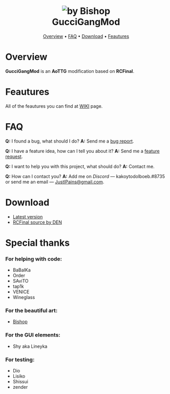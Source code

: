 <h1 align="center">
  <br>
  <a><img src="https://i.imgur.com/72NvqqP.png" alt="by Bishop"></a>
  <br>
  GucciGangMod
  <br>
</h1>

<p align="center">
  <a href="#overview">Overview</a>
  •
  <a href="#faq">FAQ</a>
  •
  <a href="#download">Download</a>
  •
  <a href="https://github.com/JustlPain/GucciGangMod/wiki/Information">Feautures</a>
</p>


# Overview
**GucciGangMod** is an **AoTTG** modification based on **RCFinal**.

# Feautures
All of the feautures you can find at [WIKI](https://github.com/JustlPain/GucciGangMod/wiki) page.

# FAQ
**Q:** I found a bug, what should I do?
**A:** Send me a [bug report](https://github.com/JustlPain/GucciGangMod/issues/new/choose).

**Q:** I have a feature idea, how can I tell you about it?
**A:** Send me a [feature request](https://github.com/JustlPain/GucciGangMod/issues/new/choose).

**Q:** I want to help you with this project, what should do?
**A:** Contact me.

**Q:** How can I contact you?
**A:** Add me on *Discord* — kakoytodolboeb.#8735 or send me an email — JustlPains@gmail.com.

# Download
* [Latest version](https://github.com/JustlPain/GucciGangMod/releases)
* [RCFinal source by DEN](https://mega.nz/#!R5oxzQAA!xl2WvFQZJPAHs8rkYJMBmE74V_FNf1SiYN91KXQDq3M)

# Special thanks
### For helping with code:
* BaBaIKa
* Order
* SAviTO
* tap1k
* VENICE
* Wineglass
### For the beautiful art:
* [Bishop](https://vk.com/bishoptyan)
### For the GUI elements:
* Shy aka Lineyka
### For testing:
* Dio
* Lisiko
* Shissui
* zender
